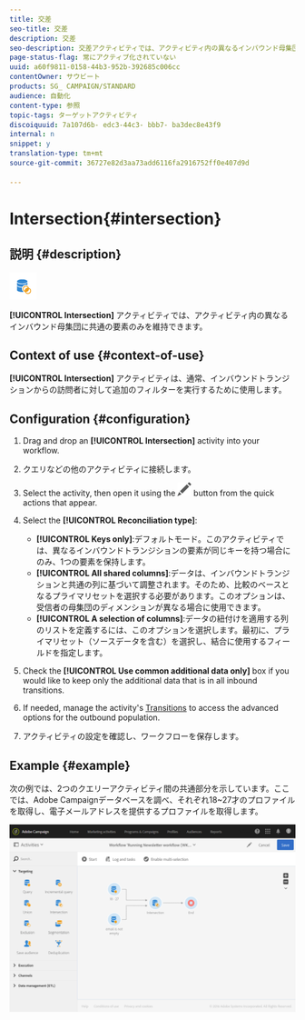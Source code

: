 ```yaml
---
title: 交差
seo-title: 交差
description: 交差
seo-description: 交差アクティビティでは、アクティビティ内の異なるインバウンド母集団に共通の要素のみを維持できます。
page-status-flag: 常にアクティブ化されていない
uuid: a60f9811-0158-44b3-952b-392685c006cc
contentOwner: サウビート
products: SG_ CAMPAIGN/STANDARD
audience: 自動化
content-type: 参照
topic-tags: ターゲットアクティビティ
discoiquuid: 7a107d6b- edc3-44c3- bbb7- ba3dec8e43f9
internal: n
snippet: y
translation-type: tm+mt
source-git-commit: 36727e82d3aa73add6116fa2916752ff0e407d9d

---
```



# Intersection{#intersection}

## 説明 {#description}

![](assets/intersection.png)

**[!UICONTROL Intersection]** アクティビティでは、アクティビティ内の異なるインバウンド母集団に共通の要素のみを維持できます。

## Context of use {#context-of-use}

**[!UICONTROL Intersection]** アクティビティは、通常、インバウンドトランジションからの訪問者に対して追加のフィルターを実行するために使用します。

## Configuration {#configuration}

1. Drag and drop an **[!UICONTROL Intersection]** activity into your workflow.
1. クエリなどの他のアクティビティに接続します。
1. Select the activity, then open it using the ![](assets/edit_darkgrey-24px.png) button from the quick actions that appear.
1. Select the **[!UICONTROL Reconciliation type]**:

   * **[!UICONTROL Keys only]**:デフォルトモード。このアクティビティでは、異なるインバウンドトランジションの要素が同じキーを持つ場合にのみ、1つの要素を保持します。
   * **[!UICONTROL All shared columns]**:データは、インバウンドトランジションと共通の列に基づいて調整されます。そのため、比較のベースとなるプライマリセットを選択する必要があります。このオプションは、受信者の母集団のディメンションが異なる場合に使用できます。
   * **[!UICONTROL A selection of columns]**:データの紐付けを適用する列のリストを定義するには、このオプションを選択します。最初に、プライマリセット（ソースデータを含む）を選択し、結合に使用するフィールドを指定します。

1. Check the **[!UICONTROL Use common additional data only]** box if you would like to keep only the additional data that is in all inbound transitions.
1. If needed, manage the activity's [Transitions](../../automating/using/executing-a-workflow.md#managing-an-activity-s-outbound-transitions) to access the advanced options for the outbound population.
1. アクティビティの設定を確認し、ワークフローを保存します。

## Example {#example}

次の例では、2つのクエリーアクティビティ間の共通部分を示しています。ここでは、Adobe Campaignデータベースを調べ、それぞれ18~27才のプロファイルを取得し、電子メールアドレスを提供するプロファイルを取得します。

![](assets/wkf_intersection_example.png)

